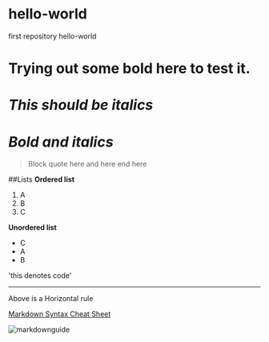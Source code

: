 # hello-world
first repository hello-world
# **Trying out some bold here to test it.**
# *This should be italics*
# ***Bold and italics***
> Block quote here
> and here
> end here

##Lists
**Ordered list**
1. A
2. B
3. C

**Unordered list**
- C
- A
- B

'this denotes code'

---
Above is a Horizontal rule

[Markdown Syntax Cheat Sheet](https://www.markdownguide.org/cheat-sheet/)

![markdownguide](https://d33wubrfki0l68.cloudfront.net/f1f475a6fda1c2c4be4cac04033db5c3293032b4/513a4/assets/images/markdown-mark-white.svg)

